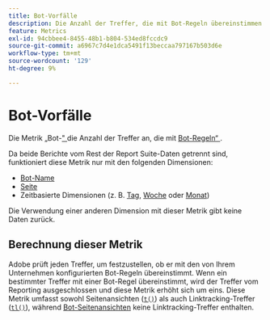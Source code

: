 ```yaml
---
title: Bot-Vorfälle
description: Die Anzahl der Treffer, die mit Bot-Regeln übereinstimmen.
feature: Metrics
exl-id: 94cbbee4-8455-48b1-b804-534ed8fccdc9
source-git-commit: a6967c7d4e1dca5491f13beccaa797167b503d6e
workflow-type: tm+mt
source-wordcount: '129'
ht-degree: 9%

---
```


# Bot-Vorfälle

Die Metrik „Bot-[&quot; ](overview.md) die Anzahl der Treffer an, die mit [Bot-Regeln“ ](/help/admin/tools/manage-rs/edit-settings/general/bot-removal/bot-rules.md).

Da beide Berichte vom Rest der Report Suite-Daten getrennt sind, funktioniert diese Metrik nur mit den folgenden Dimensionen:

* [Bot-Name](../dimensions/bot-name.md)
* [Seite](../dimensions/page.md)
* Zeitbasierte Dimensionen (z. B. [Tag](../dimensions/day.md), [Woche](../dimensions/week.md) oder [Monat](../dimensions/month.md))

Die Verwendung einer anderen Dimension mit dieser Metrik gibt keine Daten zurück.

## Berechnung dieser Metrik

Adobe prüft jeden Treffer, um festzustellen, ob er mit den von Ihrem Unternehmen konfigurierten Bot-Regeln übereinstimmt. Wenn ein bestimmter Treffer mit einer Bot-Regel übereinstimmt, wird der Treffer vom Reporting ausgeschlossen und diese Metrik erhöht sich um eins. Diese Metrik umfasst sowohl Seitenansichten ([`t()`](/help/implement/vars/functions/t-method.md)) als auch Linktracking-Treffer ([`tl()`](/help/implement/vars/functions/tl-method.md)), während [Bot-Seitenansichten](bot-page-views.md) keine Linktracking-Treffer enthalten.
